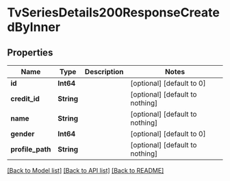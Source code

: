 # TvSeriesDetails200ResponseCreatedByInner


## Properties
Name | Type | Description | Notes
------------ | ------------- | ------------- | -------------
**id** | **Int64** |  | [optional] [default to 0]
**credit_id** | **String** |  | [optional] [default to nothing]
**name** | **String** |  | [optional] [default to nothing]
**gender** | **Int64** |  | [optional] [default to 0]
**profile_path** | **String** |  | [optional] [default to nothing]


[[Back to Model list]](../README.md#models) [[Back to API list]](../README.md#api-endpoints) [[Back to README]](../README.md)


